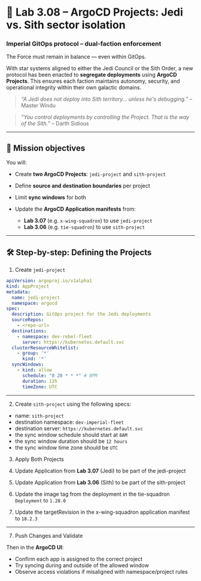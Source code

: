 # 🧭 Lab 3.08 – ArgoCD Projects: Jedi vs. Sith sector isolation

### **Imperial GitOps protocol – dual-faction enforcement**

The Force must remain in balance — even within GitOps.

With star systems aligned to either the Jedi Council or the Sith Order, a new protocol has been enacted to **segregate deployments** using **ArgoCD Projects**. This ensures each faction maintains autonomy, security, and operational integrity within their own galactic domains.

> *“A Jedi does not deploy into Sith territory... unless he's debugging.”* – Master Windu

> *“You control deployments by controlling the Project. That is the way of the Sith.”* – Darth Sidious

---

## 🎯 Mission objectives

You will:

* Create **two ArgoCD Projects**: `jedi-project` and `sith-project`
* Define **source and destination boundaries** per project
* Limit **sync windows** for both
* Update the **ArgoCD Application manifests** from:

  * **Lab 3.07** (e.g. `x-wing-squadron`) to use `jedi-project`
  * **Lab 3.06** (e.g. `tie-squadron`) to use `sith-project`

---

## 🛠️ Step-by-step: Defining the Projects

1. Create `jedi-project`

```yaml
apiVersion: argoproj.io/v1alpha1
kind: AppProject
metadata:
  name: jedi-project
  namespace: argocd
spec:
  description: GitOps project for the Jedi deployments
  sourceRepos:
    - <repo-url>
  destinations:
    - namespace: dev-rebel-fleet
      server: https://kubernetes.default.svc
  clusterResourceWhitelist:
    - group: '*'
      kind: '*'
  syncWindows:
    - kind: allow
      schedule: "0 20 * * *" # 8PM
      duration: 12h
      timeZone: UTC
```

---

2. Create `sith-project` using the following specs:

- name: `sith-project`
- destination namespace: `dev-imperial-fleet`
- destination server: `https://kubernetes.default.svc`
- the sync window schedule should start at `8AM`
- the sync window duration should be `12 hours`
- the sync window time zone should be `UTC`

3. Apply Both Projects

4. Update Application from **Lab 3.07** (Jedi) to be part of the jedi-project

5. Update Application from **Lab 3.06** (Sith) to be part of the sith-project

6. Update the image tag from the deployment in the tie-squadron `Deployment` to `1.28.0`

7. Update the targetRevision in the x-wing-squadron application manifest to `18.2.3`

---

7. Push Changes and Validate

Then in the **ArgoCD UI**:

* Confirm each app is assigned to the correct project
* Try syncing during and outside of the allowed window
* Observe access violations if misaligned with namespace/project rules